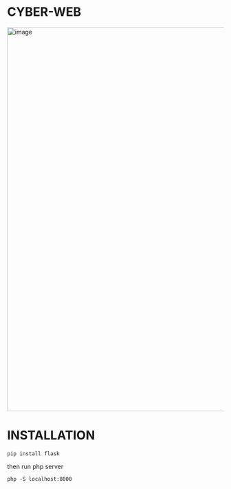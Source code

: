 # CYBER-WEB
<img width="1264" height="893" alt="image" src="https://github.com/user-attachments/assets/f22fa54a-6a1a-4310-9c0d-c01934ce3fce" />



# INSTALLATION

```
pip install flask
```

then run php server 

```
php -S localhost:8000
```
